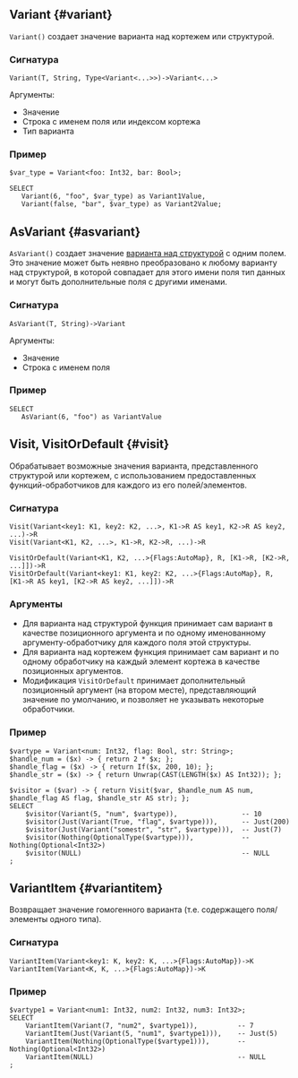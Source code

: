 ## Variant {#variant}

`Variant()` создает значение варианта над кортежем или структурой.

### Сигнатура

```yql
Variant(T, String, Type<Variant<...>>)->Variant<...>
```

Аргументы:

* Значение
* Строка с именем поля или индексом кортежа
* Тип варианта

### Пример

```yql
$var_type = Variant<foo: Int32, bar: Bool>;

SELECT
   Variant(6, "foo", $var_type) as Variant1Value,
   Variant(false, "bar", $var_type) as Variant2Value;
```

## AsVariant {#asvariant}

`AsVariant()` создает значение [варианта над структурой](../../../types/containers.md) с одним полем. Это значение может быть неявно преобразовано к любому варианту над структурой, в которой совпадает для этого имени поля тип данных и могут быть дополнительные поля с другими именами.

### Сигнатура

```yql
AsVariant(T, String)->Variant
```

Аргументы:

* Значение
* Строка с именем поля

### Пример

```yql
SELECT
   AsVariant(6, "foo") as VariantValue
```

## Visit, VisitOrDefault {#visit}

Обрабатывает возможные значения варианта, представленного структурой или кортежем, с использованием предоставленных функций-обработчиков для каждого из его полей/элементов.

### Сигнатура

```yql
Visit(Variant<key1: K1, key2: K2, ...>, K1->R AS key1, K2->R AS key2, ...)->R
Visit(Variant<K1, K2, ...>, K1->R, K2->R, ...)->R

VisitOrDefault(Variant<K1, K2, ...>{Flags:AutoMap}, R, [K1->R, [K2->R, ...]])->R
VisitOrDefault(Variant<key1: K1, key2: K2, ...>{Flags:AutoMap}, R, [K1->R AS key1, [K2->R AS key2, ...]])->R
```

### Аргументы

* Для варианта над структурой функция принимает сам вариант в качестве позиционного аргумента и по одному именованному аргументу-обработчику для каждого поля этой структуры.
* Для варианта над кортежем функция принимает сам вариант и по одному обработчику на каждый элемент кортежа в качестве позиционных аргументов.
* Модификация `VisitOrDefault` принимает дополнительный позиционный аргумент (на втором месте), представляющий значение по умолчанию, и позволяет не указывать некоторые обработчики.

### Пример

```yql
$vartype = Variant<num: Int32, flag: Bool, str: String>;
$handle_num = ($x) -> { return 2 * $x; };
$handle_flag = ($x) -> { return If($x, 200, 10); };
$handle_str = ($x) -> { return Unwrap(CAST(LENGTH($x) AS Int32)); };

$visitor = ($var) -> { return Visit($var, $handle_num AS num, $handle_flag AS flag, $handle_str AS str); };
SELECT
    $visitor(Variant(5, "num", $vartype)),                -- 10
    $visitor(Just(Variant(True, "flag", $vartype))),      -- Just(200)
    $visitor(Just(Variant("somestr", "str", $vartype))),  -- Just(7)
    $visitor(Nothing(OptionalType($vartype))),            -- Nothing(Optional<Int32>)
    $visitor(NULL)                                        -- NULL
;
```

## VariantItem {#variantitem}

Возвращает значение гомогенного варианта (т.е. содержащего поля/элементы одного типа).

### Сигнатура

```yql
VariantItem(Variant<key1: K, key2: K, ...>{Flags:AutoMap})->K
VariantItem(Variant<K, K, ...>{Flags:AutoMap})->K
```

### Пример

```yql
$vartype1 = Variant<num1: Int32, num2: Int32, num3: Int32>;
SELECT
    VariantItem(Variant(7, "num2", $vartype1)),          -- 7
    VariantItem(Just(Variant(5, "num1", $vartype1))),    -- Just(5)
    VariantItem(Nothing(OptionalType($vartype1))),       -- Nothing(Optional<Int32>)
    VariantItem(NULL)                                    -- NULL
;
```


